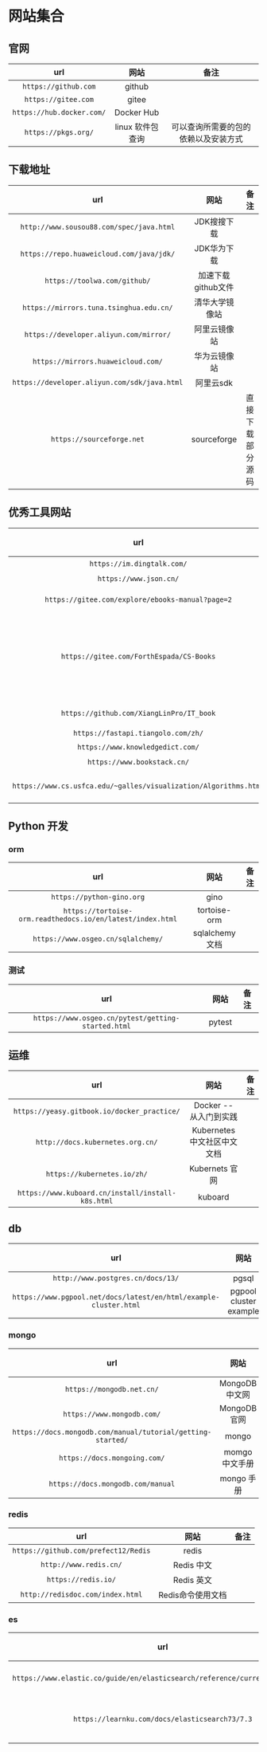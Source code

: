 # 网站集合

## 官网

| url | 网站 | 备注 |
| :-: | :-: | :-: |
| `https://github.com` | github |  |
| `https://gitee.com` | gitee |  |
| `https://hub.docker.com/` | Docker Hub |  |
| `https://pkgs.org/` | linux 软件包查询 | 可以查询所需要的包的依赖以及安装方式 |

## 下载地址

| url | 网站 | 备注 |
| :-: | :-: | :-: |
| `http://www.sousou88.com/spec/java.html` | JDK搜搜下载 |  |
| `https://repo.huaweicloud.com/java/jdk/` | JDK华为下载 |  |
| `https://toolwa.com/github/` | 加速下载github文件 |
| `https://mirrors.tuna.tsinghua.edu.cn/` | 清华大学镜像站 |  |
| `https://developer.aliyun.com/mirror/` | 阿里云镜像站 |  |
| `https://mirrors.huaweicloud.com/` | 华为云镜像站 |  |
| `https://developer.aliyun.com/sdk/java.html` | 阿里云sdk |  |
| `https://sourceforge.net` | sourceforge | 直接下载部分源码 |

## 优秀工具网站

| url | 网站 | 备注 |
| :-: | :-: | :-: |
| `https://im.dingtalk.com/` | 钉钉网页版 |  |
| `https://www.json.cn/` | JSON 解析 | |
| `https://gitee.com/explore/ebooks-manual?page=2` | gitee 图书/手册/教程 |  |
| `https://gitee.com/ForthEspada/CS-Books` | `拓跋阿秀/CS-Books` | 计算机经典书籍 |
| `https://github.com/XiangLinPro/IT_book` | 几百本常用电子书链接： |  |
| `https://fastapi.tiangolo.com/zh/` | fastapi docs |  |
| `https://www.knowledgedict.com/` | 程序员笔记 |
| `https://www.bookstack.cn/` | 书栈网 |  |
| `https://www.cs.usfca.edu/~galles/visualization/Algorithms.html` | Data Structure Visualizations |

## Python 开发

### orm

| url | 网站 | 备注 |
| :-: | :-: | :-: |
| `https://python-gino.org` | gino |  |
| `https://tortoise-orm.readthedocs.io/en/latest/index.html` | tortoise-orm |
| `https://www.osgeo.cn/sqlalchemy/` | sqlalchemy 文档 |  |

### 测试

| url | 网站 | 备注 |
| :-: | :-: | :-: |
| `https://www.osgeo.cn/pytest/getting-started.html` | pytest |  |

## 运维

| url | 网站 | 备注 |
| :-: | :-: | :-: |
| `https://yeasy.gitbook.io/docker_practice/` | Docker -- 从入门到实践 |
| `http://docs.kubernetes.org.cn/` | Kubernetes 中文社区中文文档 |
| `https://kubernetes.io/zh/` | Kubernets 官网 |
| `https://www.kuboard.cn/install/install-k8s.html` | kuboard |

## db

| url | 网站 | 备注 |
| :-: | :-: | :-: |
| `http://www.postgres.cn/docs/13/` | pgsql |  |
| `https://www.pgpool.net/docs/latest/en/html/example-cluster.html` | pgpool cluster example |

### mongo

| url | 网站 | 备注 |
| :-: | :-: | :-: |
| `https://mongodb.net.cn/` | MongoDB中文网 |  |
| `https://www.mongodb.com/` | MongoDB官网 |  |
| `https://docs.mongodb.com/manual/tutorial/getting-started/` | mongo |
| `https://docs.mongoing.com/` | momgo 中文手册 |
| `https://docs.mongodb.com/manual` | mongo 手册 |

### redis

| url | 网站 | 备注 |
| :-: | :-: | :-: |
| `https://github.com/prefect12/Redis` | redis |  |
| `http://www.redis.cn/` | Redis 中文 |  |
| `https://redis.io/` | Redis 英文 |  |
| `http://redisdoc.com/index.html` | Redis命令使用文档 |  |

### es

| url | 网站 | 备注 |
| :-: | :-: | :-: |
| `https://www.elastic.co/guide/en/elasticsearch/reference/current/index.html` | ES 7.12 文档 |
| `https://learnku.com/docs/elasticsearch73/7.3` | ES 中文7.3文档 |

